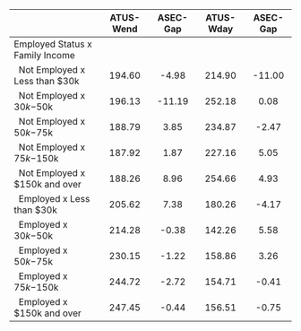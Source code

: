 
|                      |    ATUS-Wend |     ASEC-Gap |    ATUS-Wday |     ASEC-Gap |
| -------------------- | :----------: | :----------: | :----------: | :----------: |
| Employed Status x Family Income |              |              |              |              |
| &nbsp;&nbsp;Not Employed x Less than $30k |       194.60 |        -4.98 |       214.90 |       -11.00 |
| &nbsp;&nbsp;Not Employed x $30k-$50k |       196.13 |       -11.19 |       252.18 |         0.08 |
| &nbsp;&nbsp;Not Employed x $50k-$75k |       188.79 |         3.85 |       234.87 |        -2.47 |
| &nbsp;&nbsp;Not Employed x $75k-$150k |       187.92 |         1.87 |       227.16 |         5.05 |
| &nbsp;&nbsp;Not Employed x $150k and over |       188.26 |         8.96 |       254.66 |         4.93 |
| &nbsp;&nbsp;Employed x Less than $30k |       205.62 |         7.38 |       180.26 |        -4.17 |
| &nbsp;&nbsp;Employed x $30k-$50k |       214.28 |        -0.38 |       142.26 |         5.58 |
| &nbsp;&nbsp;Employed x $50k-$75k |       230.15 |        -1.22 |       158.86 |         3.26 |
| &nbsp;&nbsp;Employed x $75k-$150k |       244.72 |        -2.72 |       154.71 |        -0.41 |
| &nbsp;&nbsp;Employed x $150k and over |       247.45 |        -0.44 |       156.51 |        -0.75 |

